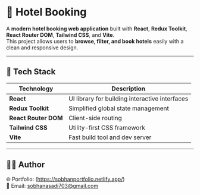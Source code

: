 # 🏨 Hotel Booking

A **modern hotel booking web application** built with **React**, **Redux Toolkit**, **React Router DOM**, **Tailwind CSS**, and **Vite**.  
This project allows users to **browse, filter, and book hotels** easily with a clean and responsive design.

---

## 🧰 Tech Stack

| Technology           | Description                                    |
| -------------------- | ---------------------------------------------- |
| **React**            | UI library for building interactive interfaces |
| **Redux Toolkit**    | Simplified global state management             |
| **React Router DOM** | Client-side routing                            |
| **Tailwind CSS**     | Utility-first CSS framework                    |
| **Vite**             | Fast build tool and dev server                 |

---

## 🧑‍💻 Author

🌐 Portfolio: (https://sobhanportfolio.netlify.app/)  
📧 Email: sobhanasadi703@gmail.com
